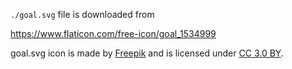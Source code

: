 `./goal.svg` file is downloaded from

<https://www.flaticon.com/free-icon/goal_1534999>

goal.svg icon is made by [Freepik](https://www.flaticon.com/authors/freepik) and is licensed under [CC 3.0 BY](http://creativecommons.org/licenses/by/3.0/).
